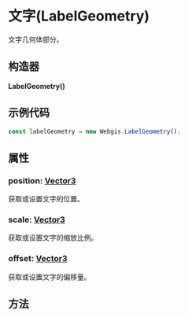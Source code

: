 # 文字(LabelGeometry)

文字几何体部分。

## 构造器

**LabelGeometry()**

## 示例代码

```javascript
const labelGeometry = new Webgis.LabelGeometry();
```

## 属性

### position: [Vector3](../math/Vector3.md)

获取或设置文字的位置。

### scale: [Vector3](../math/Vector3.md)

获取或设置文字的缩放比例。

### offset: [Vector3](../math/Vector3.md)

获取或设置文字的偏移量。

## 方法

